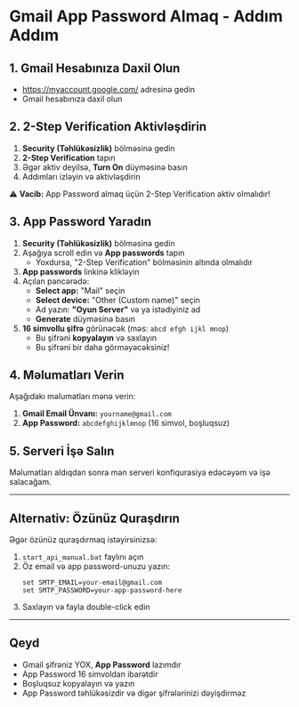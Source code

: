 # Gmail App Password Almaq - Addım Addım

## 1. Gmail Hesabınıza Daxil Olun
- https://myaccount.google.com/ adresinə gedin
- Gmail hesabınıza daxil olun

## 2. 2-Step Verification Aktivləşdirin

1. **Security (Təhlükəsizlik)** bölməsinə gedin
2. **2-Step Verification** tapın
3. Əgər aktiv deyilsə, **Turn On** düyməsinə basın
4. Addımları izləyin və aktivləşdirin

⚠️ **Vacib:** App Password almaq üçün 2-Step Verification aktiv olmalıdır!

## 3. App Password Yaradın

1. **Security (Təhlükəsizlik)** bölməsinə gedin
2. Aşağıya scroll edin və **App passwords** tapın
   - Yoxdursa, "2-Step Verification" bölməsinin altında olmalıdır
3. **App passwords** linkinə klikləyin
4. Açılan pəncərədə:
   - **Select app:** "Mail" seçin
   - **Select device:** "Other (Custom name)" seçin
   - Ad yazın: **"Oyun Server"** və ya istədiyiniz ad
   - **Generate** düyməsinə basın
5. **16 simvollu şifrə** görünəcək (məs: `abcd efgh ijkl mnop`)
   - Bu şifrəni **kopyalayın** və saxlayın
   - Bu şifrəni bir daha görməyəcəksiniz!

## 4. Məlumatları Verin

Aşağıdakı məlumatları mənə verin:

1. **Gmail Email Ünvanı:** `yourname@gmail.com`
2. **App Password:** `abcdefghijklmnop` (16 simvol, boşluqsuz)

## 5. Serveri İşə Salın

Məlumatları aldıqdan sonra mən serveri konfiqurasiya edəcəyəm və işə salacağam.

---

## Alternativ: Özünüz Quraşdırın

Əgər özünüz quraşdırmaq istəyirsinizsə:

1. `start_api_manual.bat` faylını açın
2. Öz email və app password-unuzu yazın:
   ```batch
   set SMTP_EMAIL=your-email@gmail.com
   set SMTP_PASSWORD=your-app-password-here
   ```
3. Saxlayın və fayla double-click edin

---

## Qeyd

- Gmail şifrəniz YOX, **App Password** lazımdır
- App Password 16 simvoldan ibarətdir
- Boşluqsuz kopyalayın və yazın
- App Password təhlükəsizdir və digər şifrələrinizi dəyişdirməz

